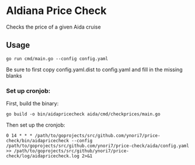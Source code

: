 # Aldiana Price Check
Checks the price of a given Aida cruise

## Usage
```
go run cmd/main.go --config config.yaml
```

Be sure to first copy config.yaml.dist to config.yaml and fill in the missing blanks

### Set up cronjob:

First, build the binary:
```
go build -o bin/aidapricecheck aida/cmd/checkprices/main.go
```

Then set up the cronjob:

```
0 14 * * * /path/to/goprojects/src/github.com/ynori7/price-check/bin/aidapricecheck --config /path/to/goprojects/src/github.com/ynori7/price-check/aida/config.yaml >> /path/to/goprojects/src/github/ynori7/price-check/log/aidapricecheck.log 2>&1
```